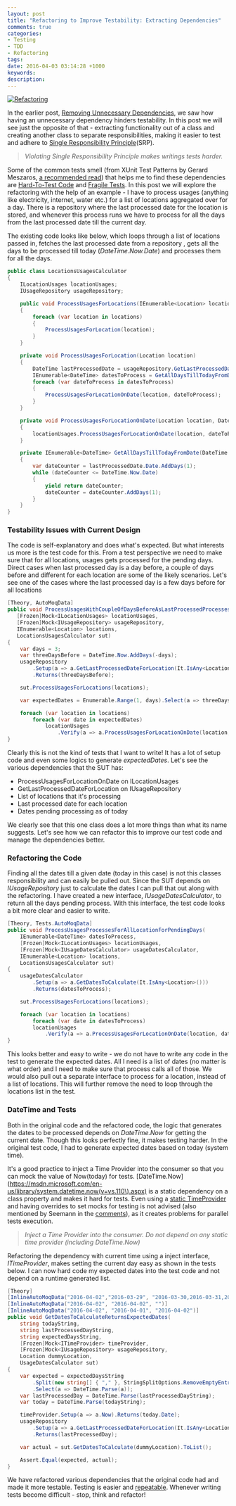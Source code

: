 ```yaml
---
layout: post
title: "Refactoring to Improve Testability: Extracting Dependencies"
comments: true
categories:
- Testing
- TDD
- Refactoring
tags: 
date: 2016-04-03 03:14:28 +1000
keywords: 
description: 
---
```

<a href="https://pixabay.com/en/code-data-programming-code-944504/" class="center" title="Image By Lawrence Monk, from https://pixabay.com/en/code-data-programming-code-944504/"><img src="{{site.images_root}}\coding.jpg" class="center" alt="Refactoring"></a>

In the earlier post, [Removing Unnecessary Dependencies](http://rahulpnath.com/blog/refactoring-to-improve-testability-removing-unnecessary-dependencies/), we saw how having an unnecessary dependency hinders testability. In this post we will see just the opposite of that - extracting functionality out of a class and creating another class to separate responsibilities, making it easier to test and adhere to [Single Responsibility Principle](https://blog.8thlight.com/uncle-bob/2014/05/08/SingleReponsibilityPrinciple.html)(SRP). 

> *Violating Single Responsibility Principle makes writings tests harder.*
 
Some of the common tests smell (from XUnit Test Patterns by Gerard Meszaros, [a recommended read](http://www.rahulpnath.com/blog/language-agnostic-books-for-every-developer-2/)) that helps me to find these dependencies are [Hard-To-Test Code](http://xunitpatterns.com/Hard%20to%20Test%20Code.html) and [Fragile Tests](http://xunitpatterns.com/Fragile%20Test.html). In this post we will explore the refactoring with the help of an example - I have to process usages (anything like electricity, internet, water etc.) for a list of locations aggregated over for a day. There is a repository where the last processed date for the location is stored, and whenever this process runs we have to process for all the days from the last processed date till the current day. 
 
The existing code looks like below, which loops through a list of locations passed in, fetches the last processed date from a repository , gets all the days to be processed till today (*DateTime.Now.Date*) and processes them for all the days.

``` csharp
public class LocationsUsagesCalculator
{
    ILocationUsages locationUsages;
    IUsageRepository usageRepository;

    public void ProcessUsagesForLocations(IEnumerable<Location> locations)
    {
        foreach (var location in locations)
        {
            ProcessUsagesForLocation(location);
        }
    }

    private void ProcessUsagesForLocation(Location location)
    {
        DateTime lastProcessedDate = usageRepository.GetLastProcessedDateForLocation(location);
        IEnumerable<DateTime> datesToProcess = GetAllDaysTillTodayFromDate(lastProcessedDate);
        foreach (var dateToProcess in datesToProcess)
        {
            ProcessUsagesForLocationOnDate(location, dateToProcess);
        }
    }

    private void ProcessUsagesForLocationOnDate(Location location, DateTime dateToProcess)
    {
        locationUsages.ProcessUsagesForLocationOnDate(location, dateToProcess);
    }

    private IEnumerable<DateTime> GetAllDaysTillTodayFromDate(DateTime lastProcessedDate)
    {
        var dateCounter = lastProcessedDate.Date.AddDays(1);
        while (dateCounter <= DateTime.Now.Date)
        {
            yield return dateCounter;
            dateCounter = dateCounter.AddDays(1);
        }
    }
}
```
### Testability Issues with Current Design ###

The code is self-explanatory and does what's expected. But what interests us more is the test code for this. From a test perspective we need to make sure
that for all locations, usages gets processed for the pending days. Direct cases when last processed day is a day before, a couple of days before and different for each location are some of the likely scenarios. Let's see one of the cases where the last processed day is a few days before for all locations
 
``` csharp
[Theory, AutoMoqData]
public void ProcessUsagesWithCoupleOfDaysBeforeAsLastProcessedProcessesAllDaysTillTodayForEachLocation(
   [Frozen]Mock<ILocationUsages> locationUsages,
   [Frozen]Mock<IUsageRepository> usageRepository,
   IEnumerable<Location> locations,
   LocationsUsagesCalculator sut)
{
    var days = 3;
    var threeDaysBefore = DateTime.Now.AddDays(-days);
    usageRepository
        .Setup(a => a.GetLastProcessedDateForLocation(It.IsAny<Location>()))
        .Returns(threeDaysBefore);

    sut.ProcessUsagesForLocations(locations);

    var expectedDates = Enumerable.Range(1, days).Select(a => threeDaysBefore.Date.AddDays(a));

    foreach (var location in locations)
        foreach (var date in expectedDates)
            locationUsages
                .Verify(a => a.ProcessUsagesForLocationOnDate(location, date), Times.Once());
}
```

Clearly this is not the kind of tests that I want to write! It has a lot of setup code and even some logics to generate *expectedDates*. Let's see the various dependencies that the SUT has:

- ProcessUsagesForLocationOnDate on ILocationUsages
- GetLastProcessedDateForLocation on IUsageRepository
- List of locations that it's processing
- Last processed date for each location
- Dates pending processing as of today

We clearly see that this one class does a lot more things than what its name suggests. Let's see how we can refactor this to improve our test code and manage the dependencies better.

### Refactoring the Code ###

Finding all the dates till a given date (today in this case) is not this classes responsibility and can easily be pulled out. Since the SUT depends on *IUsageRepository* just to calculate the dates I can pull that out along with the refactoring. I have created a new interface, *IUsageDatesCalculator*, to return all the days pending process. With this interface, the test code looks a bit more clear and easier to write.

``` csharp
[Theory, Tests.AutoMoqData]
public void ProcessUsagesProcessesForAllLocationForPendingDays(
    IEnumerable<DateTime> datesToProcess,
    [Frozen]Mock<ILocationUsages> locationUsages,
    [Frozen]Mock<IUsageDatesCalculator> usageDatesCalculator,
    IEnumerable<Location> locations,
    LocationsUsagesCalculator sut)
{
    usageDatesCalculator
        .Setup(a => a.GetDatesToCalculate(It.IsAny<Location>()))
        .Returns(datesToProcess);

    sut.ProcessUsagesForLocations(locations);

    foreach (var location in locations)
        foreach (var date in datesToProcess)
        locationUsages
            .Verify(a => a.ProcessUsagesForLocationOnDate(location, date), Times.Once());
}
```

This looks better and easy to write - we do not have to write any code in the test to generate the expected dates. All I need is a list of dates (no matter is what order) and I need to make sure that process calls all of those. We would also pull out a separate interface to process for a location, instead of a list of locations. This will further remove the need to loop through the locations list in the test.

### DateTime and Tests ###

Both in the original code and the refactored code, the logic that generates the dates to be processed depends on *DateTime.Now* for getting the current date. Though this looks perfectly fine, it makes testing harder. In the original test code, I had to generate expected dates based on today (system time). 

It's a good practice to inject a Time Provider into the consumer so that you can mock the value of Now(today) for tests. [DateTime.Now](https://msdn.microsoft.com/en-us/library/system.datetime.now(v=vs.110\).aspx) is a static dependency on a class property and makes it hard for tests.
Even using a [static TimeProvider](http://stackoverflow.com/a/2425739/1948745) and having overrides to set mocks for testing is not advised (also mentioned by Seemann in the [comments](http://stackoverflow.com/questions/2425721/unit-testing-datetime-now/2425739#comment38623763_2425739)), as it creates problems for parallel tests execution.

> *Inject a Time Provider into the consumer. Do not depend on any static time provider (including DateTime.Now)*

Refactoring the dependency with current time using a inject interface, *ITimeProvider*, makes setting the current day easy as shown in the tests below. I can now hard code my expected dates into the test code and not depend on a runtime generated list.

``` csharp
[Theory]
[InlineAutoMoqData("2016-04-02","2016-03-29", "2016-03-30,2016-03-31,2016-04-01,2016-04-02")]
[InlineAutoMoqData("2016-04-02", "2016-04-02", "")]
[InlineAutoMoqData("2016-04-02", "2016-04-01", "2016-04-02")]
public void GetDatesToCalculateReturnsExpectedDates(
    string todayString, 
    string lastProcessedDayString,
    string expectedDaysString,
    [Frozen]Mock<ITimeProvider> timeProvider,
    [Frozen]Mock<IUsageRepository> usageRepository,
    Location dummyLocation,
    UsageDatesCalculator sut)
{
    var expected = expectedDaysString
        .Split(new string[] { "," }, StringSplitOptions.RemoveEmptyEntries)
        .Select(a => DateTime.Parse(a));
    var lastProcessedDay = DateTime.Parse(lastProcessedDayString);
    var today = DateTime.Parse(todayString);

    timeProvider.Setup(a => a.Now).Returns(today.Date);
    usageRepository
        .Setup(a => a.GetLastProcessedDateForLocation(It.IsAny<Location>()))
        .Returns(lastProcessedDay);

    var actual = sut.GetDatesToCalculate(dummyLocation).ToList();

    Assert.Equal(expected, actual);
}
```

We have refactored various dependencies that the original code had and made it more testable. Testing is easier and [repeatable](https://pragprog.com/magazines/2012-01/unit-tests-are-first). Whenever writing tests become difficult - stop, think and refactor!